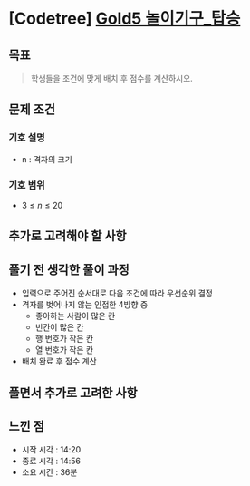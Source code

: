 # [Codetree] [Gold5 놀이기구_탑승](https://www.codetree.ai/training-field/frequent-problems/go-on-the-rides/description?page=2&pageSize=20)

## 목표
> 학생들을 조건에 맞게 배치 후 점수를 계산하시오.
## 문제 조건
### 기호 설명
* n : 격자의 크기
### 기호 범위
* $3 \leq n \leq 20$

## 추가로 고려해야 할 사항

## 풀기 전 생각한 풀이 과정
* 입력으로 주어진 순서대로 다음 조건에 따라 우선순위 결정
* 격자를 벗어나지 않는 인접한 4방향 중
  * 좋아하는 사람이 많은 칸
  * 빈칸이 많은 칸
  * 행 번호가 작은 칸
  * 열 번호가 작은 칸
* 배치 완료 후 점수 계산

## 풀면서 추가로 고려한 사항

## 느낀 점
* 시작 시각 : 14:20
* 종료 시각 : 14:56
* 소요 시간 : 36분